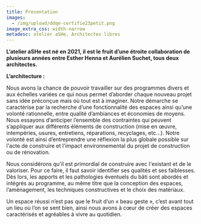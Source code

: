 ```yaml
---
title: Presentation
images:
  - /img/upload/ddqe-certifie23petit.png
image_extra_css: width-narrow
metadesc: atelier aSHe, Architectes libres
---
```

**L’atelier aSHe est né en 2021, il est le fruit d’une étroite collaboration de plusieurs années entre Esther Henna et Aurélien Suchet, tous deux architectes.**   

**L’architecture :**

Nous avons la chance de pouvoir travailler sur des programmes divers et aux échelles variées ce qui nous permet d’aborder chaque nouveau projet sans idée préconçue mais où tout est à imaginer. Notre démarche se caractérise par la recherche d’une fonctionnalité des espaces ainsi qu’une volonté rationnelle, entre qualité d’ambiances et économies de moyens. Nous essayons d’anticiper l’ensemble des contraintes qui peuvent s’appliquer aux différents éléments de construction (mise en œuvre, intempéries, usures, entretiens, réparations, recyclages, etc…). Notre volonté est ainsi d’entreprendre une réflexion la plus globale possible sur l'acte de construire et l'impact environnemental du projet de construction ou de rénovation. 

Nous considérons qu'il est primordial de construire avec l'existant e﻿t de le valoriser. Pour ce faire, il faut savoir identifier ses qualités et ses faiblesses. Dès lors, les apports et les pathologies éventuels du bâti sont abordés et intégrés au programme, au même titre que la conception des espaces, l’aménagement, les techniques constructives et le choix des matériaux.

Un espace réussi n’est pas que le fruit d’un « beau geste », c’est avant tout un lieu où l’on se sent bien, ainsi nous avons à cœur de créer des espaces caractérisés et agréables à vivre au quotidien. 
